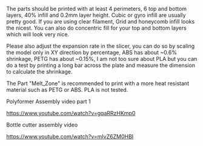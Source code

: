 The parts should be printed with at least 4 perimeters, 6 top and bottom layers, 40% infill and 0.2mm layer height. Cubic or gyro infill are usually pretty good. If you are using clear filament, Grid and honeycomb infill looks the nicest. You can also do concentric fill for your top and bottom layers which will look very nice.

Please also adjust the expansion rate in the slicer, you can do so by scaling the model only in XY direction by percentage, ABS has about ~0.6% shrinkage, PETG has about ~0.15%, I am not too sure about PLA but you can do a test by printing a long bar across the plate and measure the dimension to calculate the shrinkage.

The Part "Melt_Zone" is recommended to print with a more heat resistant material such as PETG or ABS. PLA is not tested.






Polyformer Assembly video part 1

https://www.youtube.com/watch?v=gqaRRzHKmp0

Bottle cutter assembly video

https://www.youtube.com/watch?v=mIvZ6ZM0HBI
